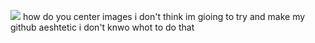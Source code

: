 ![](https://i.pinimg.com/564x/3c/a6/40/3ca6404a87fe1e0776611561f49d5a0c.jpg)
how do you center images 
i don't think im gioing to try and make my github aeshtetic i don't knwo whot to do that 
